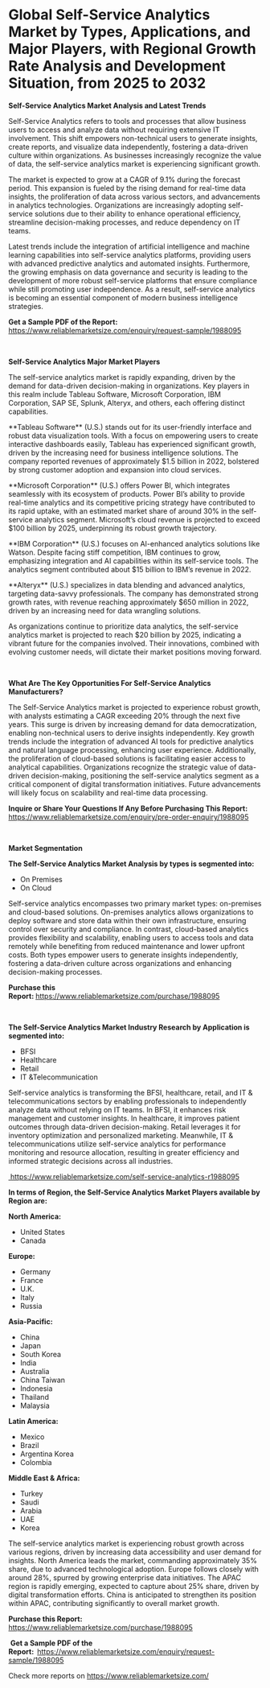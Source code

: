 <p><h1>Global Self-Service Analytics Market by Types, Applications, and Major Players, with Regional Growth Rate Analysis and Development Situation, from 2025 to 2032</h1></p><p><strong>Self-Service Analytics Market Analysis and Latest Trends</strong></p>
<p><p>Self-Service Analytics refers to tools and processes that allow business users to access and analyze data without requiring extensive IT involvement. This shift empowers non-technical users to generate insights, create reports, and visualize data independently, fostering a data-driven culture within organizations. As businesses increasingly recognize the value of data, the self-service analytics market is experiencing significant growth.</p><p>The market is expected to grow at a CAGR of 9.1% during the forecast period. This expansion is fueled by the rising demand for real-time data insights, the proliferation of data across various sectors, and advancements in analytics technologies. Organizations are increasingly adopting self-service solutions due to their ability to enhance operational efficiency, streamline decision-making processes, and reduce dependency on IT teams. </p><p>Latest trends include the integration of artificial intelligence and machine learning capabilities into self-service analytics platforms, providing users with advanced predictive analytics and automated insights. Furthermore, the growing emphasis on data governance and security is leading to the development of more robust self-service platforms that ensure compliance while still promoting user independence. As a result, self-service analytics is becoming an essential component of modern business intelligence strategies.</p></p>
<p><strong>Get a Sample PDF of the Report:&nbsp;</strong> <a href="https://www.reliablemarketsize.com/enquiry/request-sample/1988095?utm_campaign=3555&utm_medium=2&utm_source=Github&utm_content=ia&utm_term=28032025&utm_id=self-service-analytics">https://www.reliablemarketsize.com/enquiry/request-sample/1988095</a></p>
<p>&nbsp;</p>
<p><strong>Self-Service Analytics Major Market Players</strong></p>
<p><p>The self-service analytics market is rapidly expanding, driven by the demand for data-driven decision-making in organizations. Key players in this realm include Tableau Software, Microsoft Corporation, IBM Corporation, SAP SE, Splunk, Alteryx, and others, each offering distinct capabilities.</p><p>**Tableau Software** (U.S.) stands out for its user-friendly interface and robust data visualization tools. With a focus on empowering users to create interactive dashboards easily, Tableau has experienced significant growth, driven by the increasing need for business intelligence solutions. The company reported revenues of approximately $1.5 billion in 2022, bolstered by strong customer adoption and expansion into cloud services.</p><p>**Microsoft Corporation** (U.S.) offers Power BI, which integrates seamlessly with its ecosystem of products. Power BI’s ability to provide real-time analytics and its competitive pricing strategy have contributed to its rapid uptake, with an estimated market share of around 30% in the self-service analytics segment. Microsoft’s cloud revenue is projected to exceed $100 billion by 2025, underpinning its robust growth trajectory.</p><p>**IBM Corporation** (U.S.) focuses on AI-enhanced analytics solutions like Watson. Despite facing stiff competition, IBM continues to grow, emphasizing integration and AI capabilities within its self-service tools. The analytics segment contributed about $15 billion to IBM’s revenue in 2022.</p><p>**Alteryx** (U.S.) specializes in data blending and advanced analytics, targeting data-savvy professionals. The company has demonstrated strong growth rates, with revenue reaching approximately $650 million in 2022, driven by an increasing need for data wrangling solutions.</p><p>As organizations continue to prioritize data analytics, the self-service analytics market is projected to reach $20 billion by 2025, indicating a vibrant future for the companies involved. Their innovations, combined with evolving customer needs, will dictate their market positions moving forward.</p></p>
<p>&nbsp;</p>
<p><strong>What Are The Key Opportunities For Self-Service Analytics Manufacturers?</strong></p>
<p><p>The Self-Service Analytics market is projected to experience robust growth, with analysts estimating a CAGR exceeding 20% through the next five years. This surge is driven by increasing demand for data democratization, enabling non-technical users to derive insights independently. Key growth trends include the integration of advanced AI tools for predictive analytics and natural language processing, enhancing user experience. Additionally, the proliferation of cloud-based solutions is facilitating easier access to analytical capabilities. Organizations recognize the strategic value of data-driven decision-making, positioning the self-service analytics segment as a critical component of digital transformation initiatives. Future advancements will likely focus on scalability and real-time data processing.</p></p>
<p><strong>Inquire or Share Your Questions If Any Before Purchasing This Report:</strong> <a href="https://www.reliablemarketsize.com/enquiry/pre-order-enquiry/1988095?utm_campaign=3555&utm_medium=2&utm_source=Github&utm_content=ia&utm_term=28032025&utm_id=self-service-analytics">https://www.reliablemarketsize.com/enquiry/pre-order-enquiry/1988095</a></p>
<p>&nbsp;</p>
<p><strong>Market Segmentation</strong></p>
<p><strong>The Self-Service Analytics Market Analysis by types is segmented into:</strong></p>
<p><ul><li>On Premises</li><li>On Cloud</li></ul></p>
<p><p>Self-service analytics encompasses two primary market types: on-premises and cloud-based solutions. On-premises analytics allows organizations to deploy software and store data within their own infrastructure, ensuring control over security and compliance. In contrast, cloud-based analytics provides flexibility and scalability, enabling users to access tools and data remotely while benefiting from reduced maintenance and lower upfront costs. Both types empower users to generate insights independently, fostering a data-driven culture across organizations and enhancing decision-making processes.</p></p>
<p><strong>Purchase this Report:&nbsp;</strong><a href="https://www.reliablemarketsize.com/purchase/1988095?utm_campaign=3555&utm_medium=2&utm_source=Github&utm_content=ia&utm_term=28032025&utm_id=self-service-analytics">https://www.reliablemarketsize.com/purchase/1988095</a></p>
<p>&nbsp;</p>
<p><strong>The Self-Service Analytics Market Industry Research by Application is segmented into:</strong></p>
<p><ul><li>BFSI</li><li>Healthcare</li><li>Retail</li><li>IT &Telecommunication</li></ul></p>
<p><p>Self-service analytics is transforming the BFSI, healthcare, retail, and IT & telecommunications sectors by enabling professionals to independently analyze data without relying on IT teams. In BFSI, it enhances risk management and customer insights. In healthcare, it improves patient outcomes through data-driven decision-making. Retail leverages it for inventory optimization and personalized marketing. Meanwhile, IT & telecommunications utilize self-service analytics for performance monitoring and resource allocation, resulting in greater efficiency and informed strategic decisions across all industries.</p></p>
<p><a href="https://www.reliablemarketsize.com/self-service-analytics-r1988095?utm_campaign=3555&utm_medium=2&utm_source=Github&utm_content=ia&utm_term=28032025&utm_id=self-service-analytics">&nbsp;https://www.reliablemarketsize.com/self-service-analytics-r1988095</a></p>
<p><strong>In terms of Region, the Self-Service Analytics Market Players available by Region are:</strong></p>
<p>
    <p> <strong> North America: </strong>
        <ul>
            <li>United States</li>
            <li>Canada</li>
        </ul>
        </p> 
    <p> <strong> Europe: </strong>
        <ul>
            <li>Germany</li>
            <li>France</li>
            <li>U.K.</li>
            <li>Italy</li>
            <li>Russia</li>
        </ul>
        </p> 
    <p> <strong> Asia-Pacific: </strong>
        <ul>
            <li>China</li>
            <li>Japan</li>
            <li>South Korea</li>
            <li>India</li>
            <li>Australia</li>
            <li>China Taiwan</li>
            <li>Indonesia</li>
            <li>Thailand</li>
            <li>Malaysia</li>
        </ul>
        </p> 
    <p> <strong> Latin America: </strong>
        <ul>
            <li>Mexico</li>
            <li>Brazil</li>
            <li>Argentina Korea</li>
            <li>Colombia</li>
        </ul>
        </p> 
    <p> <strong> Middle East & Africa: </strong>
        <ul>
            <li>Turkey</li>
            <li>Saudi</li>
            <li>Arabia</li>
            <li>UAE</li>
            <li>Korea</li>
        </ul>
    </p>
    </p>
<p><p>The self-service analytics market is experiencing robust growth across various regions, driven by increasing data accessibility and user demand for insights. North America leads the market, commanding approximately 35% share, due to advanced technological adoption. Europe follows closely with around 28%, spurred by growing enterprise data initiatives. The APAC region is rapidly emerging, expected to capture about 25% share, driven by digital transformation efforts. China is anticipated to strengthen its position within APAC, contributing significantly to overall market growth.</p></p>
<p><strong>Purchase this Report: </strong><a href="https://www.reliablemarketsize.com/purchase/1988095?utm_campaign=3555&utm_medium=2&utm_source=Github&utm_content=ia&utm_term=28032025&utm_id=self-service-analytics">https://www.reliablemarketsize.com/purchase/1988095</a></p>
<p>&nbsp;<strong>Get a Sample PDF of the Report:&nbsp;&nbsp;</strong><a href="https://www.reliablemarketsize.com/enquiry/request-sample/1988095?utm_campaign=3555&utm_medium=2&utm_source=Github&utm_content=ia&utm_term=28032025&utm_id=self-service-analytics">https://www.reliablemarketsize.com/enquiry/request-sample/1988095</a></p>
<p><strong></strong></p>
<p>Check more reports on <a href="https://www.reliablemarketsize.com/?utm_campaign=3555&utm_medium=2&utm_source=Github&utm_content=ia&utm_term=28032025&utm_id=self-service-analytics">https://www.reliablemarketsize.com/</a></p>